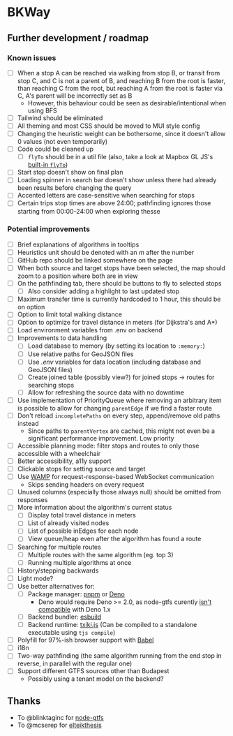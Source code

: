 # BKWay

## Further development / roadmap

### Known issues

- [ ] When a stop A can be reached via walking from stop B, or transit from stop C, and C is not a parent of B, and reaching B from the root is faster, than reaching C from the root, but reaching A from the root is faster via C, A's parent will be incorrectly set as B
  - However, this behaviour could be seen as desirable/intentional when using BFS
- [ ] Tailwind should be eliminated
- [ ] All theming and most CSS should be moved to MUI style config
- [ ] Changing the heuristic weight can be bothersome, since it doesn't allow 0 values (not even temporarily)
- [ ] Code could be cleaned up
  - [ ] `flyTo` should be in a util file (also, take a look at Mapbox GL JS's [built-in `flyTo`](https://docs.mapbox.com/mapbox-gl-js/api/#map#flyto))
- [ ] Start stop doesn't show on final plan
- [ ] Loading spinner in search bar doesn't show unless there had already been results before changing the query
- [ ] Accented letters are case-sensitive when searching for stops
- [ ] Certain trips stop times are above 24:00; pathfinding ignores those starting from 00:00-24:00 when exploring thesse

### Potential improvements

- [ ] Brief explanations of algorithms in tooltips
- [ ] Heuristics unit should be denoted with an *m* after the number
- [ ] GitHub repo should be linked somewhere on the page
- [ ] When both source and target stops have been selected, the map should zoom to a position where both are in view
- [ ] On the pathfinding tab, there should be buttons to fly to selected stops
  - [ ] Also consider adding a highlight to last updated stop
- [ ] Maximum transfer time is currently hardcoded to 1 hour, this should be on option
- [ ] Option to limit total walking distance
- [ ] Option to optimize for travel distance in meters (for Dijkstra's and A*)
- [ ] Load environment variables from .env on backend
- [ ] Improvements to data handling
  - [ ] Load database to memory (by setting its location to `:memory:`)
  - [ ] Use relative paths for GeoJSON files
  - [ ] Use *.env* variables for data location (including database and GeoJSON files)
  - [ ] Create joined table (possibly view?) for joined stops -> routes for searching stops
  - [ ] Allow for refreshing the source data with no downtime
- [ ] Use implementation of PriorityQueue where removing an arbitrary item is possible to allow for changing `parentEdge` if we find a faster route
- [ ] Don't reload `incompletePaths` on every step, append/remove old paths instead
  - Since paths to `parentVertex` are cached, this might not even be a significant performance improvement. Low priority
- [ ] Accessible planning mode: filter stops and routes to only those accessible with a wheelchair
- [ ] Better accessibility, a11y support
- [ ] Clickable stops for setting source and target
- [ ] Use [WAMP](https://wamp-proto.org/) for request-response-based WebSocket communication
  - Skips sending headers on every request
- [ ] Unused columns (especially those always null) should be omitted from responses
- [ ] More information about the algorithm's current status
  - [ ] Display total travel distance in meters
  - [ ] List of already visited nodes
  - [ ] List of possible inEdges for each node
  - [ ] View queue/heap even after the algorithm has found a route
- [ ] Searching for multiple routes
  - [ ] Multiple routes with the same algorithm (eg. top 3)
  - [ ] Running multiple algorithms at once
- [ ] History/stepping backwards
- [ ] Light mode?
- [ ] Use better alternatives for:
  - [ ] Package manager: [pnpm](https://github.com/pnpm/pnpm) or [Deno](https://github.com/denoland/deno)
    - Deno would require Deno >= 2.0, as node-gtfs curently [isn't compatible](https://github.com/BlinkTagInc/node-gtfs/issues/157) with Deno 1.x
  - [ ] Backend bundler: [esbuild](https://github.com/evanw/esbuild)
  - [ ] Backend runtime: [txiki.js](https://github.com/saghul/txiki.js/) (Can be compiled to a standalone executable using `tjs compile`)
- [ ] Polyfill for 97%-ish browser support with [Babel](https://github.com/babel/babel)
- [ ] i18n
- [ ] Two-way pathfinding (the same algorithm running from the end stop in reverse, in parallel with the regular one)
- [ ] Support different GTFS sources other than Budapest
  - Possibly using a tenant model on the backend?

## Thanks

- To @blinktaginc for [node-gtfs](https://github.com/blinktaginc/node-gtfs)
- To @mcserep for [elteikthesis](https://github.com/mcserep/elteikthesis)
